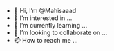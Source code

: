 - 👋 Hi, I’m @Mahisaaad
- 👀 I’m interested in ...
- 🌱 I’m currently learning ...
- 💞️ I’m looking to collaborate on ...
- 📫 How to reach me ...

<!---
Mahisaaad/Mahisaaad is a ✨ special ✨ repository because its `README.md` (this file) appears on your GitHub profile.
You can click the Preview link to take a look at your changes.
--->
